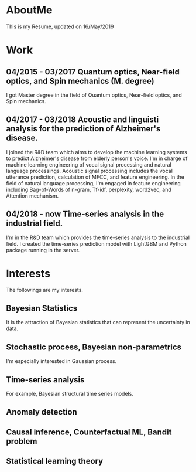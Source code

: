 # AboutMe

This is my Resume, updated on 16/May/2019

# Work

## 04/2015 - 03/2017 Quantum optics, Near-field optics, and Spin mechanics (M. degree)

I got Master degree in the field of Quantum optics, Near-field optics, and Spin mechanics.


## 04/2017 - 03/2018 Acoustic and linguisti analysis for the prediction of Alzheimer's disease.

I joined the R&D team which aims to develop the machine learning systems to predict Alzheimer's disease from elderly person's voice. I'm in charge of machine learning engineering of vocal signal processing and natural language processings. Acoustic signal processing includes the vocal utterance prediction, calculation of MFCC, and feature engineering. In the field of natural language processing, I'm engaged in feature engineering including Bag-of-Words of n-gram, Tf-idf, perplexity, word2vec, and Attention mechanism.

## 04/2018 - now Time-series analysis in the industrial field.

I'm in the R&D team which provides the time-series analysis to the industrial field. I created the time-series prediction model with LightGBM and Python package running in the server. 


# Interests

The followings are my interests.

## Bayesian Statistics

It is the attraction of Bayesian statistics that can represent the uncertainty in data.

## Stochastic process, Bayesian non-parametrics

I'm especially interested in Gaussian process.

## Time-series analysis

For example, Bayesian structural time series models.

## Anomaly detection

## Causal inference, Counterfactual ML, Bandit problem

## Statistical learning theory
